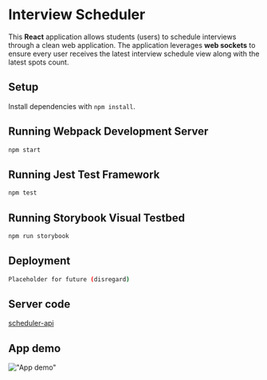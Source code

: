 # Interview Scheduler
This __React__ application allows students (users) to schedule interviews through a clean web application. The application leverages __web sockets__ to ensure every user receives the latest interview schedule view along with the latest spots count.

## Setup

Install dependencies with `npm install`.

## Running Webpack Development Server

```sh
npm start
```

## Running Jest Test Framework

```sh
npm test
```

## Running Storybook Visual Testbed

```sh
npm run storybook
```

## Deployment
```sh
Placeholder for future (disregard)
```

## Server code
[scheduler-api](https://github.com/lighthouse-labs/scheduler-api)

## App demo
!["App demo"](/docs/animation.gif)
